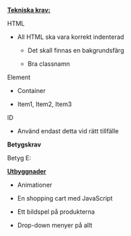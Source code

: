 **<u>Tekniska krav:</u>**

HTML

- All HTML ska vara korrekt indenterad
  
  - Det skall finnas en bakgrundsfärg
  
  - Bra classnamn

Element

- Container

- Item1, Item2, Item3

ID

- Använd endast detta vid rätt tillfälle



**Betygskrav**

Betyg E:



**<u>Utbyggnader</u>**

* Animationer

* En shopping cart med JavaScript

* Ett bildspel på produkterna

* Drop-down menyer på allt


